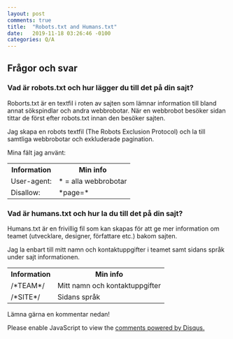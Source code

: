 ```yaml
---
layout: post
comments: true
title:  "Robots.txt and Humans.txt"
date:   2019-11-18 03:26:46 -0100
categories: Q/A
---
```

<div class="post-style">
    <h2><strong>Frågor och svar</strong></h2>
    <h3>Vad är robots.txt och hur lägger du till det på din sajt?</h3>
    <p>Roborts.txt är en textfil i roten av sajten som lämnar information till bland annat sökspindlar och andra webbrobotar. När en webbrobot besöker sidan tittar de först efter robots.txt innan den besöker sajten.</p>
    <p>Jag skapa en robots textfil (The Robots Exclusion Protocol) och la till samtliga webbrobotar och exkluderade pagination.</p>
    <p>Mina fält jag använt:</p>
    <table class="table">
        <tr>
            <th>Information</th>
            <th>Min info</th>
        </tr>
        <tr>
            <td>User-agent:</td>
            <td>* = alla webbrobotar</td>
        </tr>
        <tr>
            <td>Disallow:</td>
            <td>*page=*</td>
        </tr>
    </table>
    <h3>Vad är humans.txt och hur la du till det på din sajt?</h3>
    <p>Humans.txt är en frivillig fil som kan skapas för att ge mer information om teamet (utvecklare, designer, författare etc.) bakom sajten.</p>
    <p>Jag la enbart till mitt namn och kontaktuppgifter i teamet samt sidans språk under sajt informationen.</p>
        <table class="table">
        <tr>
            <th>Information</th>
            <th>Min info</th>
        </tr>
        <tr>
            <td>/*TEAM*/</td>
            <td>Mitt namn och kontaktuppgifter</td>
        </tr>
        <tr>
            <td>/*SITE*/</td>
            <td>Sidans språk</td>
        </tr>
    </table>
    <p>Lämna gärna en kommentar nedan!</p>
</div>

<div id="disqus_thread"></div>
<script>

/**
*  RECOMMENDED CONFIGURATION VARIABLES: EDIT AND UNCOMMENT THE SECTION BELOW TO INSERT DYNAMIC VALUES FROM YOUR PLATFORM OR CMS.
*  LEARN WHY DEFINING THESE VARIABLES IS IMPORTANT: https://disqus.com/admin/universalcode/#configuration-variables*/
/*
var disqus_config = function () {
this.page.url = PAGE_URL;  // Replace PAGE_URL with your page's canonical URL variable
this.page.identifier = PAGE_IDENTIFIER; // Replace PAGE_IDENTIFIER with your page's unique identifier variable
};
*/
(function() { // DON'T EDIT BELOW THIS LINE
var d = document, s = d.createElement('script');
s.src = 'https://localhost-4000-18.disqus.com/embed.js';
s.setAttribute('data-timestamp', +new Date());
(d.head || d.body).appendChild(s);
})();
</script>
<noscript>Please enable JavaScript to view the <a href="https://disqus.com/?ref_noscript">comments powered by Disqus.</a></noscript>
